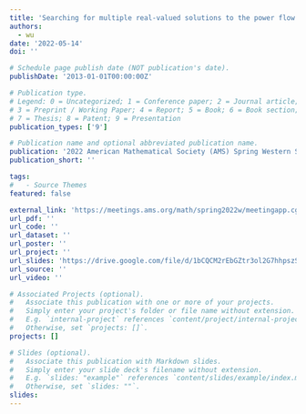 ```yaml
---
title: 'Searching for multiple real-valued solutions to the power flow problem'
authors:
  - wu
date: '2022-05-14'
doi: ''

# Schedule page publish date (NOT publication's date).
publishDate: '2013-01-01T00:00:00Z'

# Publication type.
# Legend: 0 = Uncategorized; 1 = Conference paper; 2 = Journal article;
# 3 = Preprint / Working Paper; 4 = Report; 5 = Book; 6 = Book section;
# 7 = Thesis; 8 = Patent; 9 = Presentation
publication_types: ['9']

# Publication name and optional abbreviated publication name.
publication: '2022 American Mathematical Society (AMS) Spring Western Sectional Meeting'
publication_short: ''

tags:
#   - Source Themes
featured: false

external_link: 'https://meetings.ams.org/math/spring2022w/meetingapp.cgi/Paper/13950'
url_pdf: ''
url_code: ''
url_dataset: ''
url_poster: ''
url_project: ''
url_slides: 'https://drive.google.com/file/d/1bCQCM2rEbGZtr3ol2G7hhpszS0RkUUP6/view'
url_source: ''
url_video: ''

# Associated Projects (optional).
#   Associate this publication with one or more of your projects.
#   Simply enter your project's folder or file name without extension.
#   E.g. `internal-project` references `content/project/internal-project/index.md`.
#   Otherwise, set `projects: []`.
projects: []

# Slides (optional).
#   Associate this publication with Markdown slides.
#   Simply enter your slide deck's filename without extension.
#   E.g. `slides: "example"` references `content/slides/example/index.md`.
#   Otherwise, set `slides: ""`.
slides:
---
```

